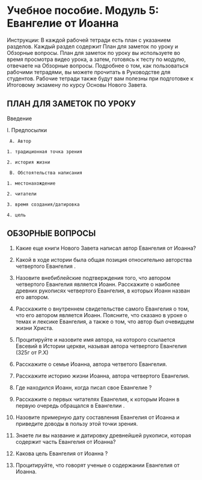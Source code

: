 # Учебное пособие. Модуль 5: Евангелие от Иоанна


Инструкции: 
В каждой рабочей тетради есть план с указанием разделов. Каждый раздел содержит План для заметок по уроку и Обзорные вопросы. 
План для заметок по уроку вы используете во время просмотра видео урока, а затем, готовясь к тесту по модулю, отвечаете на Обзорные вопросы. 
Подробнее о том, как пользоваться рабочими тетрадями, вы можете прочитать в Руководстве для студентов. Рабочие тетради также будут вам полезны при подготовке к Итоговому экзамену по курсу Основы Нового Завета.


## ПЛАН ДЛЯ ЗАМЕТОК ПО УРОКУ

Введение

I. Предпосылки

     A. Автор

  	1. традиционная точка зрения

  	2. история жизни

     B. Обстоятельства написания

  	1. местонахождение

  	2. читатели

  	3. время создания/датировка

  	4. цель



## ОБЗОРНЫЕ ВОПРОСЫ

1. Какие еще книги Нового Завета  написал автор Евангелия от Иоанна?

2. Какой в ходе истории была общая позиция относительно авторства четвертого Евангелия .

3. Назовите внебиблейские подтверждения того, что автором четвертого Евангелия является Иоанн.  Расскажите о наиболее древних рукописях четвертого Евангелия, в которых Иоанн назван его автором.

4. Расскажите о внутреннем свидетельстве самого Евангелия о том, что его автором является Иоанн. Поясните, что сказано в уроке о темах и лексике Евангелия, а также о том, что автор был очевидцем жизни Христа.

5. Процитируйте и назовите имя автора, на которого ссылается Евсевий в Истории церкви, называя автора четвертого Евангелия (325г от Р.Х)

6. Расскажите о семье Иоанна, автора четветого Евангелия.

7. Расскажите историю жизни Иоанна, автора четвертого Евангелия.

8. Где находился Иоанн, когда писал свое Евангелие ?

9. Расскажите о первых читателях Евангелия, к которым Иоанн в первую очередь обращался в Евангелии .

10. Назовите примерную дату составления Евангелия от Иоанна и приведите доводы в пользу этой точки зрения.

11. Знаете ли вы название и датировку древнейшей рукописи, которая содержит часть Евангелия от Иоанна?

12. Какова цель Евангелия от Иоанна ?

13. Процитируйте, что говорят ученые о содержании Евангелия от Иоанна.
 

